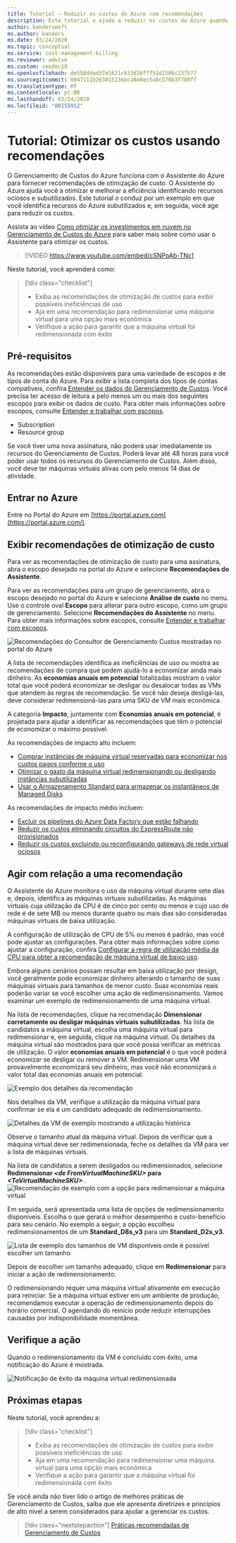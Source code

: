 ```yaml
---
title: Tutorial – Reduzir os custos do Azure com recomendações
description: Este tutorial o ajuda a reduzir os custos do Azure quando você age com base em recomendações de otimização.
author: bandersmsft
ms.author: banders
ms.date: 03/24/2020
ms.topic: conceptual
ms.service: cost-management-billing
ms.reviewer: adwise
ms.custom: seodec18
ms.openlocfilehash: de558ddad37e1621c633d26fff51d1506c237577
ms.sourcegitcommit: 0947111b263015136bca0e6ec5a8c570b3f700ff
ms.translationtype: HT
ms.contentlocale: pt-BR
ms.lasthandoff: 03/24/2020
ms.locfileid: "80155912"
---
```

# <a name="tutorial-optimize-costs-from-recommendations"></a>Tutorial: Otimizar os custos usando recomendações

O Gerenciamento de Custos do Azure funciona com o Assistente do Azure para fornecer recomendações de otimização de custo. O Assistente do Azure ajuda você a otimizar e melhorar a eficiência identificando recursos ociosos e subutilizados. Este tutorial o conduz por um exemplo em que você identifica recursos do Azure subutilizados e, em seguida, você age para reduzir os custos.

Assista ao vídeo [Como otimizar os investimentos em nuvem no Gerenciamento de Custos do Azure](https://www.youtube.com/watch?v=cSNPoAb-TNc) para saber mais sobre como usar o Assistente para otimizar os custos.

>[!VIDEO https://www.youtube.com/embed/cSNPoAb-TNc]

Neste tutorial, você aprenderá como:

> [!div class="checklist"]
> * Exiba as recomendações de otimização de custos para exibir possíveis ineficiências de uso
> * Aja em uma recomendação para redimensionar uma máquina virtual para uma opção mais econômica
> * Verifique a ação para garantir que a máquina virtual foi redimensionada com êxito

## <a name="prerequisites"></a>Pré-requisitos
As recomendações estão disponíveis para uma variedade de escopos e de tipos de conta do Azure. Para exibir a lista completa dos tipos de contas compatíveis, confira [Entender os dados do Gerenciamento de Custos](understand-cost-mgt-data.md). Você precisa ter acesso de leitura a pelo menos um ou mais dos seguintes escopos para exibir os dados de custo. Para obter mais informações sobre escopos, consulte [Entender e trabalhar com escopos](understand-work-scopes.md).

- Subscription
- Resource group

Se você tiver uma nova assinatura, não poderá usar imediatamente os recursos do Gerenciamento de Custos. Poderá levar até 48 horas para você poder usar todos os recursos do Gerenciamento de Custos. Além disso, você deve ter máquinas virtuais ativas com pelo menos 14 dias de atividade.

## <a name="sign-in-to-azure"></a>Entrar no Azure
Entre no Portal do Azure em [https://portal.azure.com](https://portal.azure.com/).

## <a name="view-cost-optimization-recommendations"></a>Exibir recomendações de otimização de custo

Para ver as recomendações de otimização de custo para uma assinatura, abra o escopo desejado na portal do Azure e selecione **Recomendações do Assistente**.

Para ver as recomendações para um grupo de gerenciamento, abra o escopo desejado no portal do Azure e selecione **Análise de custo** no menu. Use o controle oval **Escopo** para alterar para outro escopo, como um grupo de gerenciamento. Selecione **Recomendações do Assistente** no menu. Para obter mais informações sobre escopos, consulte [Entender e trabalhar com escopos](understand-work-scopes.md).

![Recomendações do Consultor de Gerenciamento Custos mostradas no portal do Azure](./media/tutorial-acm-opt-recommendations/advisor-recommendations.png)

A lista de recomendações identifica as ineficiências de uso ou mostra as recomendações de compra que podem ajudá-lo a economizar ainda mais dinheiro. As **economias anuais em potencial** totalizadas mostram o valor total que você poderá economizar se desligar ou desalocar todas as VMs que atendem às regras de recomendação. Se você não deseja desligá-las, deve considerar redimensioná-las para uma SKU de VM mais econômica.

A categoria **Impacto**, juntamente com **Economias anuais em potencial**, é projetada para ajudar a identificar as recomendações que têm o potencial de economizar o máximo possível.

As recomendações de impacto alto incluem:
- [Comprar instâncias de máquina virtual reservadas para economizar nos custos pagos conforme o uso](../../advisor/advisor-cost-recommendations.md#buy-reserved-virtual-machine-instances-to-save-money-over-pay-as-you-go-costs)
- [Otimizar o gasto da máquina virtual redimensionando ou desligando instâncias subutilizadas](../../advisor/advisor-cost-recommendations.md#optimize-virtual-machine-spend-by-resizing-or-shutting-down-underutilized-instances)
- [Usar o Armazenamento Standard para armazenar os instantâneos de Managed Disks](../../advisor/advisor-cost-recommendations.md#use-standard-snapshots-for-managed-disks)

As recomendações de impacto médio incluem:
- [Excluir os pipelines do Azure Data Factory que estão falhando](../../advisor/advisor-cost-recommendations.md#delete-azure-data-factory-pipelines-that-are-failing)
- [Reduzir os custos eliminando circuitos do ExpressRoute não provisionados](../../advisor/advisor-cost-recommendations.md#reduce-costs-by-eliminating-unprovisioned-expressroute-circuits)
- [Reduzir os custos excluindo ou reconfigurando gateways de rede virtual ociosos](../../advisor/advisor-cost-recommendations.md#reduce-costs-by-deleting-or-reconfiguring-idle-virtual-network-gateways)

## <a name="act-on-a-recommendation"></a>Agir com relação a uma recomendação

O Assistente do Azure monitora o uso da máquina virtual durante sete dias e, depois, identifica as máquinas virtuais subutilizadas. As máquinas virtuais cuja utilização da CPU é de cinco por cento ou menos e cujo uso de rede é de sete MB ou menos durante quatro ou mais dias são consideradas máquinas virtuais de baixa utilização.

A configuração de utilização de CPU de 5% ou menos é padrão, mas você pode ajustar as configurações. Para obter mais informações sobre como ajustar a configuração, confira [Configurar a regra de utilização média da CPU para obter a recomendação de máquina virtual de baixo uso](../../advisor/advisor-get-started.md#configure-low-usage-vm-recommendation).

Embora alguns cenários possam resultar em baixa utilização por design, você geralmente pode economizar dinheiro alterando o tamanho de suas máquinas virtuais para tamanhos de menor custo. Suas economias reais poderão variar se você escolher uma ação de redimensionamento. Vamos examinar um exemplo de redimensionamento de uma máquina virtual.

Na lista de recomendações, clique na recomendação **Dimensionar corretamente ou desligar máquinas virtuais subutilizadas**. Na lista de candidatos a máquina virtual, escolha uma máquina virtual para redimensionar e, em seguida, clique na máquina virtual. Os detalhes da máquina virtual são mostrados para que você possa verificar as métricas de utilização. O valor **economias anuais em potencial** é o que você poderá economizar se desligar ou remover a VM. Redimensionar uma VM provavelmente economizará seu dinheiro, mas você não economizará o valor total das economias anuais em potencial.

![Exemplo dos detalhes da recomendação](./media/tutorial-acm-opt-recommendations/recommendation-details.png)

Nos detalhes da VM, verifique a utilização da máquina virtual para confirmar se ela é um candidato adequado de redimensionamento.

![Detalhes da VM de exemplo mostrando a utilização histórica](./media/tutorial-acm-opt-recommendations/vm-details.png)

Observe o tamanho atual da máquina virtual. Depois de verificar que a máquina virtual deve ser redimensionada, feche os detalhes da VM para ver a lista de máquinas virtuais.

Na lista de candidatos a serem desligados ou redimensionados, selecione **Redimensionar _&lt;de FromVirtualMachineSKU&gt;_ para _&lt;ToVirtualMachineSKU&gt;_** .
![Recomendação de exemplo com a opção para redimensionar a máquina virtual](./media/tutorial-acm-opt-recommendations/resize-vm.png)

Em seguida, será apresentada uma lista de opções de redimensionamento disponíveis. Escolha o que gerará o melhor desempenho e custo-benefício para seu cenário. No exemplo a seguir, a opção escolheu redimensionamentos de um **Standard_D8s_v3** para um **Standard_D2s_v3**.

![Lista de exemplo dos tamanhos de VM disponíveis onde é possível escolher um tamanho](./media/tutorial-acm-opt-recommendations/choose-size.png)

Depois de escolher um tamanho adequado, clique em **Redimensionar** para iniciar a ação de redimensionamento.

O redimensionando requer uma máquina virtual ativamente em execução para reiniciar. Se a máquina virtual estiver em um ambiente de produção, recomendamos executar a operação de redimensionamento depois do horário comercial. O agendando do reinício pode reduzir interrupções causadas por indisponibilidade momentânea.

## <a name="verify-the-action"></a>Verifique a ação

Quando o redimensionamento da VM é concluído com êxito, uma notificação do Azure é mostrada.

![Notificação de êxito da máquina virtual redimensionada](./media/tutorial-acm-opt-recommendations/resized-notification.png)

## <a name="next-steps"></a>Próximas etapas

Neste tutorial, você aprendeu a:

> [!div class="checklist"]
> * Exiba as recomendações de otimização de custos para exibir possíveis ineficiências de uso
> * Aja em uma recomendação para redimensionar uma máquina virtual para uma opção mais econômica
> * Verifique a ação para garantir que a máquina virtual foi redimensionada com êxito

Se você ainda não tiver lido o artigo de melhores práticas de Gerenciamento de Custos, saiba que ele apresenta diretrizes e princípios de alto nível a serem considerados para ajudar a gerenciar os custos.

> [!div class="nextstepaction"]
> [Práticas recomendadas de Gerenciamento de Custos](cost-mgt-best-practices.md)
